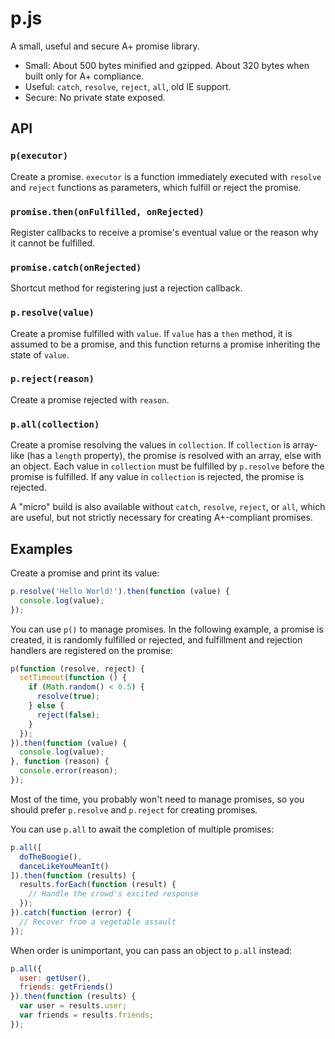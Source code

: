# p.js

A small, useful and secure A+ promise library.

- Small: About 500 bytes minified and gzipped.  About 320 bytes when built only
  for A+ compliance.
- Useful: `catch`, `resolve`, `reject`, `all`, old IE support.
- Secure: No private state exposed.

## API

### `p(executor)`

Create a promise. `executor` is a function immediately executed with `resolve`
and `reject` functions as parameters, which fulfill or reject the promise.

### `promise.then(onFulfilled, onRejected)`

Register callbacks to receive a promise's eventual value or the reason why it
cannot be fulfilled.

### `promise.catch(onRejected)`

Shortcut method for registering just a rejection callback.

### `p.resolve(value)`

Create a promise fulfilled with `value`.  If `value` has a `then` method, it is
assumed to be a promise, and this function returns a promise inheriting the
state of `value`.

### `p.reject(reason)`

Create a promise rejected with `reason`.

### `p.all(collection)`

Create a promise resolving the values in `collection`.  If `collection` is
array-like (has a `length` property), the promise is resolved with an array,
else with an object.  Each value in `collection` must be fulfilled by
`p.resolve` before the promise is fulfilled.  If any value in `collection` is
rejected, the promise is rejected.

A "micro" build is also available without `catch`, `resolve`, `reject`, or
`all`, which are useful, but not strictly necessary for creating A+-compliant
promises.

## Examples

Create a promise and print its value:

```js
p.resolve('Hello World!').then(function (value) {
  console.log(value);
});
```

You can use `p()` to manage promises.  In the following example, a promise is
created, it is randomly fulfilled or rejected, and fulfillment and rejection
handlers are registered on the promise:

```js
p(function (resolve, reject) {
  setTimeout(function () {
    if (Math.random() < 0.5) {
      resolve(true);
    } else {
      reject(false);
    }
  });
}).then(function (value) {
  console.log(value);
}, function (reason) {
  console.error(reason);
});
```

Most of the time, you probably won't need to manage promises, so you should
prefer `p.resolve` and `p.reject` for creating promises.

You can use `p.all` to await the completion of multiple promises:

```js
p.all([
  doTheBoogie(),
  danceLikeYouMeanIt()
]).then(function (results) {
  results.forEach(function (result) {
    // Handle the crowd's excited response
  });
}).catch(function (error) {
  // Recover from a vegetable assault
});
```

When order is unimportant, you can pass an object to `p.all` instead:

```js
p.all({
  user: getUser(),
  friends: getFriends()
}).then(function (results) {
  var user = results.user;
  var friends = results.friends;
});
```
